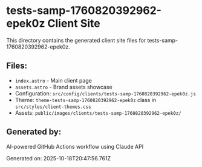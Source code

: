 # tests-samp-1760820392962-epek0z Client Site

This directory contains the generated client site files for tests-samp-1760820392962-epek0z.

## Files:
- `index.astro` - Main client page
- `assets.astro` - Brand assets showcase
- Configuration: `src/config/clients/tests-samp-1760820392962-epek0z.js`
- Theme: `theme-tests-samp-1760820392962-epek0z` class in `src/styles/client-themes.css`
- Assets: `public/images/clients/tests-samp-1760820392962-epek0z/`

## Generated by:
AI-powered GitHub Actions workflow using Claude API

Generated on: 2025-10-18T20:47:56.761Z
